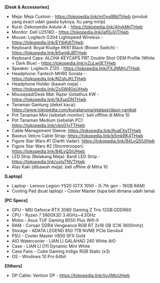 **[Desk & Accessories]**
- Meja: Meja Custom - https://tokopedia.link/mOyq9BdTHwb (produk yang exact udah gaada kyknya, itu yang mirip)
- Kursi: Dekorpedia Astute-A - https://tokopedia.link/4jtykMnTHwb
- Monitor: Dell U2518D - https://tokopedia.link/iaf0uVjTHwb 
- Mouse: Logitech G304 Lightspeed Wireless - https://tokopedia.link/EYjbKdtTHwb
- Keyboard: Royal Kludge RK61 Black (Brown Switch) - https://tokopedia.link/b5em8JBTHwb
- Keyboard Caps: ALCHA KEYCAPS PBT Double Shot OEM Profile (White + Dark Blue) - https://tokopedia.link/yZuLw0ETHwb
- Speaker: Logitech Z120 - https://tokopedia.link/FXJNMHJTHwb
- Headphone: Fantech MH90 Sonata - https://tokopedia.link/NZqhJKLTHwb
- Headphone Holder (bawah meja) - https://tokopedia.link/ZoSW40sUHwb
- Mousepad/Desk Mat: Razer Goliathus KW - https://tokopedia.link/1kXupDNTHwb
- Tanaman Gantung (deket kaca): https://www.tokopedia.com/kunataruma/etalase/daun-rambat
- Pot Tanaman Mini (sebelah monitor): beli offline di Mitra 10
- Pot Tanaman Medium (sebelah PC): https://tokopedia.link/vbsG1yTTHwb
- Cable Management Sleeve: https://tokopedia.link/8yaEXg1THwb
- Baseus Velcro Cable Strap: https://tokopedia.link/b5mkRK4THwb
- Figure Star Wars #1 (Darth Vader): https://tokopedia.link/84LvQ5iUHwb
- Figure Star Wars #2 (Stormtrooper): https://tokopedia.link/84LvQ5iUHwb
- LED Strip (Belakang Meja): Bardi LED Strip - https://tokopedia.link/uvluTNVTHwb
- Alas Kaki (dibawah meja): beli offline di Mitra 10
 
 
**[Laptop]**
- Laptop - Lenovo Legion Y520 (GTX 1050 - i5 7th gen - 16GB RAM)
- Cooling Pad (buat laptop) - Cooler Master (lupa beli dimana udah lama)
 
 
**[PC Specs]**
- GPU - MSI Geforce RTX 3080 Gaming Z Trio 12GB GDDR6X
- CPU - Ryzen 7 5800X3D 3.4GHz~4.5GHz
- Mobo - Asus TUF Gaming B550 Plus Wifi-II
- RAM - Corsair DDR4 Vengeance RGB RT 2x16 GB (C16 3600mhz)
- Storage - ADATA LEGEND 850 1TB NVME PCIe Gen4x4
- PSU - Cooler Master V850 SFX Gold
- AIO Watercooler - LIAN LI GALAHAD 240 White AIO
- Case - LIAN LI O11 Dynamic Mini White
- Case Fans - Cube Gaming Indigo RGB Static (x3)
- OS - Windows 10 Pro 64bit
 
 
**[Others]**
- DP Cable: Vention DP - https://tokopedia.link/jjyJjMoUHwb
